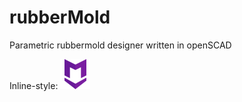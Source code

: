 # rubberMold
Parametric rubbermold designer written in openSCAD

Inline-style: 
![alt text](https://github.com/adam-p/markdown-here/raw/master/src/common/images/icon48.png "Logo Title Text 1")
